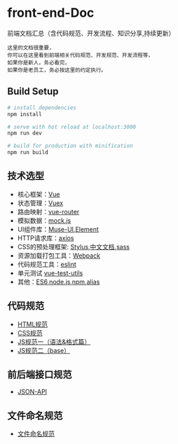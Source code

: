 # front-end-Doc
前端文档汇总（含代码规范、开发流程、知识分享,持续更新）

```
这里的文档很重要，
你可以在这里看到前端相关代码规范、开发规范、开发流程等，
如果你是新人，务必看完，
如果你是老员工，务必按这里的约定执行。
```

## Build Setup

``` bash
# install dependencies
npm install

# serve with hot reload at localhost:3000
npm run dev

# build for production with minification
npm run build
```
## 技术选型

+ 核心框架：[Vue](https://cn.vuejs.org/v2/guide/)
+ 状态管理：[Vuex](https://vuex.vuejs.org/zh-cn/intro.html)
+ 路由映射：[vue-router](https://router.vuejs.org/zh-cn/)
+ 模拟数据：[mock.js](http://mockjs.com/)
+ UI组件库：[Muse-UI](https://museui.github.io/#/index),[Element](http://element.eleme.io/#/zh-CN/component/quickstart)
+ HTTP请求库：[axios](https://github.com/mzabriskie/axios)
+ CSS的预处理框架: [Stylus](http://stylus-lang.com/),[中文文档](http://www.zhangxinxu.com/jq/stylus/),[sass](http://sass.bootcss.com/)
+ 资源加载打包工具：[Webpack](https://webpack.github.io/)
+ 代码规范工具：[eslint](http://eslint.org/)
+ 单元测试 [vue-test-utils](https://vue-test-utils.vuejs.org/zh-cn/)
+ 其他：[ES6](https://wohugb.gitbooks.io/ecmascript-6/content/index.html),[node.js](https://nodejs.org/en/),[npm](https://www.npmjs.com/),[alias](https://webpack.js.org/configuration/resolve/)


## 代码规范

+ [HTML规范](./html.md)
+ [CSS规范](./css.md)
+ [JS规范一（语法&格式篇）](./js.md)
+ [JS规范二（base）](./js-base.md)

## 前后端接口规范
+ [JSON-API](./json-api.md)

## 文件命名规范
+ [文件命名规范](./文件命名规范.md)


